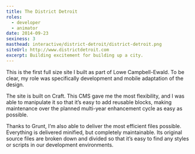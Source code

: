 ```yaml
---
title: The District Detroit
roles:
  - developer
  - animator
date: 2014-09-23
sexiness: 3
masthead: interactive/district-detroit/district-detroit.png
siteUrl: http://www.districtdetroit.com
excerpt: Building excitement for building up a city.
---
```


This is the first full size site I built as part of Lowe Campbell-Ewald.  To be clear, my role was specifically development and mobile adaptation of the design.

The site is built on Craft.  This CMS gave me the most flexibility, and I was able to manipulate it so that it’s easy to add reusable blocks, making maintenance over the planned multi-year enhancement cycle as easy as possible.

Thanks to Grunt, I’m also able to deliver the most efficient files possible.  Everything is delivered minified, but completely maintainable.  Its original source files are broken down and divided so that it’s easy to find any styles or scripts in our development environments.
